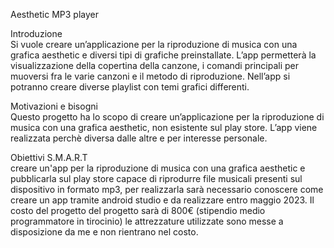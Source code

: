 Aesthetic MP3 player

Introduzione                                                                  
Si vuole creare un’applicazione per la riproduzione di musica con una grafica
aesthetic e diversi tipi di grafiche preinstallate. L’app permetterà la visualizzazione
della copertina della canzone, i comandi principali per muoversi fra le varie canzoni e
il metodo di riproduzione. Nell’app si potranno creare diverse playlist con temi grafici
differenti.

Motivazioni e bisogni                                                                  
Questo progetto ha lo scopo di creare un’applicazione per la riproduzione di musica
con una grafica aesthetic, non esistente sul play store. L’app viene realizzata perchè
diversa dalle altre e per interesse personale.

Obiettivi S.M.A.R.T                                                                
creare un&#39;app per la riproduzione di musica con una grafica aesthetic e pubblicarla
sul play store capace di riprodurre file musicali presenti sul dispositivo in formato
mp3, per realizzarla sarà necessario conoscere come creare un app tramite android
studio e da realizzare entro maggio 2023. Il costo del progetto del progetto sarà di
800€ (stipendio medio programmatore in tirocinio) le attrezzature utilizzate sono
messe a disposizione da me e non rientrano nel costo.
